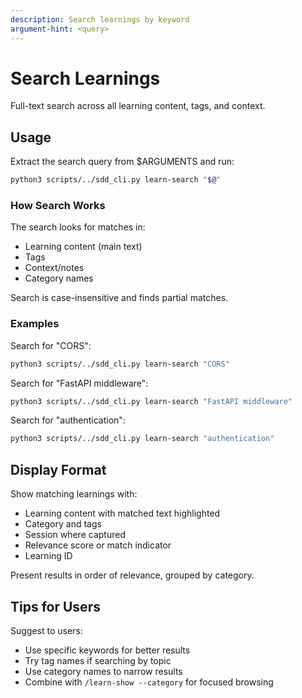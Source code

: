 ```yaml
---
description: Search learnings by keyword
argument-hint: <query>
---
```


# Search Learnings

Full-text search across all learning content, tags, and context.

## Usage

Extract the search query from $ARGUMENTS and run:

```bash
python3 scripts/../sdd_cli.py learn-search "$@"
```

### How Search Works

The search looks for matches in:
- Learning content (main text)
- Tags
- Context/notes
- Category names

Search is case-insensitive and finds partial matches.

### Examples

Search for "CORS":
```bash
python3 scripts/../sdd_cli.py learn-search "CORS"
```

Search for "FastAPI middleware":
```bash
python3 scripts/../sdd_cli.py learn-search "FastAPI middleware"
```

Search for "authentication":
```bash
python3 scripts/../sdd_cli.py learn-search "authentication"
```

## Display Format

Show matching learnings with:
- Learning content with matched text highlighted
- Category and tags
- Session where captured
- Relevance score or match indicator
- Learning ID

Present results in order of relevance, grouped by category.

## Tips for Users

Suggest to users:
- Use specific keywords for better results
- Try tag names if searching by topic
- Use category names to narrow results
- Combine with `/learn-show --category` for focused browsing

